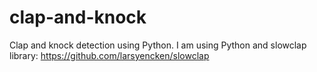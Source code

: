 # clap-and-knock
Clap and knock detection using Python.
I am using Python and slowclap library: https://github.com/larsyencken/slowclap
